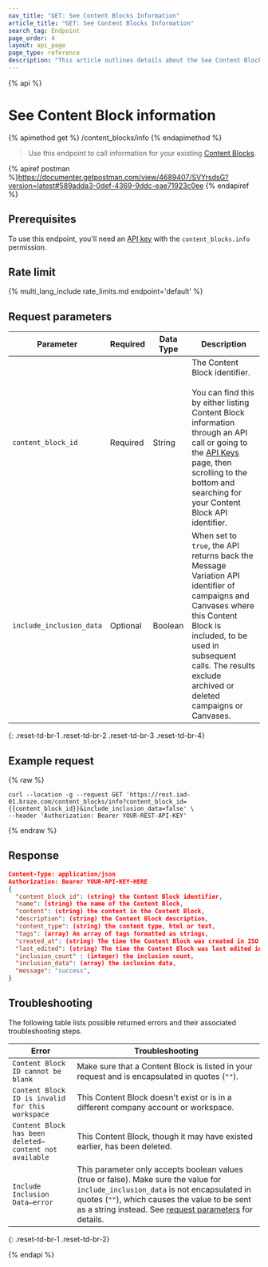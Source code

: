 ```yaml
---
nav_title: "GET: See Content Blocks Information"
article_title: "GET: See Content Blocks Information"
search_tag: Endpoint
page_order: 4
layout: api_page
page_type: reference
description: "This article outlines details about the See Content Blocks information Braze endpoint."
---
```


{% api %}
# See Content Block information
{% apimethod get %}
/content_blocks/info
{% endapimethod %}

> Use this endpoint to call information for your existing [Content Blocks]({{site.baseurl}}/user_guide/engagement_tools/templates_and_media/content_blocks/).

{% apiref postman %}https://documenter.getpostman.com/view/4689407/SVYrsdsG?version=latest#589adda3-0def-4369-9ddc-eae71923c0ee {% endapiref %}

## Prerequisites
To use this endpoint, you'll need an [API key]({{site.baseurl}}/api/api_key/) with the `content_blocks.info` permission.

## Rate limit

{% multi_lang_include rate_limits.md endpoint='default' %}

## Request parameters

| Parameter | Required | Data Type | Description |
|---|---|---|---|
| `content_block_id`  | Required | String | The Content Block identifier. <br><br>You can find this by either listing Content Block information through an API call or going to the [API Keys]({{site.baseurl}}/user_guide/administrative/app_settings/api_settings_tab/) page, then scrolling to the bottom and searching for your Content Block API identifier.|
| `include_inclusion_data`  | Optional | Boolean | When set to `true`, the API returns back the Message Variation API identifier of campaigns and Canvases where this Content Block is included, to be used in subsequent calls.  The results exclude archived or deleted campaigns or Canvases. |
{: .reset-td-br-1 .reset-td-br-2 .reset-td-br-3  .reset-td-br-4}

## Example request
{% raw %}
```
curl --location -g --request GET 'https://rest.iad-01.braze.com/content_blocks/info?content_block_id={{content_block_id}}&include_inclusion_data=false' \
--header 'Authorization: Bearer YOUR-REST-API-KEY'
```
{% endraw %}

## Response

```json
Content-Type: application/json
Authorization: Bearer YOUR-API-KEY-HERE
{
  "content_block_id": (string) the Content Block identifier,
  "name": (string) the name of the Content Block,
  "content": (string) the content in the Content Block,
  "description": (string) the Content Block description,
  "content_type": (string) the content type, html or text,
  "tags": (array) An array of tags formatted as strings,
  "created_at": (string) The time the Content Block was created in ISO 8601,
  "last_edited": (string) The time the Content Block was last edited in ISO 8601,
  "inclusion_count" : (integer) the inclusion count,
  "inclusion_data": (array) the inclusion data,
  "message": "success",
}
```

## Troubleshooting

The following table lists possible returned errors and their associated troubleshooting steps.

| Error | Troubleshooting |
| --- | --- |
| `Content Block ID cannot be blank` | Make sure that a Content Block is listed in your request and is encapsulated in quotes (`""`). |
| `Content Block ID is invalid for this workspace` | This Content Block doesn't exist or is in a different company account or workspace. |
| `Content Block has been deleted—content not available` | This Content Block, though it may have existed earlier, has been deleted. |
| `Include Inclusion Data—error` | This parameter only accepts boolean values (true or false). Make sure the value for `include_inclusion_data` is not encapsulated in quotes (`""`), which causes the value to be sent as a string instead. See [request parameters](#request-parameters) for details. |
{: .reset-td-br-1 .reset-td-br-2}


{% endapi %}
